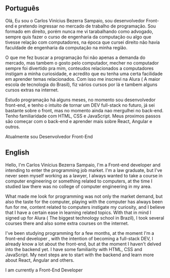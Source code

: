 ## Português

Olá, Eu sou o Carlos Vinícius Bezerra Sampaio, sou desenvolvedor Front-end e pretendo ingressar no mercado de trabalho de programação. Sou formado em direito, porém nunca me vi
tarabalhando como advogado, sempre quis fazer o curso de engenharia da computação ou algo que tivesse relação com computadores, na época que cursei direito não havia 
faculdade de engenharia da computação na minha região.

O que me fez buscar a programação foi não apenas a demanda do mercado, mas tambem o gosto pelo computador, mecher no computador sempre foi divertido pra mim, conteudos 
relacionados a computadores instigam a minha curiosidade, e acredito que eu tenha uma certa facilidade em aprender temas relacionados. Com isso me inscrevi na Alura (
A maior escola de tecnologia do Brasil), fiz vários cursos por lá e tambem alguns cursos extras na internet. 

Estudo programação há alguns meses, no momento sou desenvolvedor front-end, e tenho o intuito de tornar um DEV full-stack no futuro, já sei bastante sobre o front, mas no momento 
ainda nao mergulhei no back-end. Tenho familiaridade com HTML, CSS e JavaScript. Meus proximos passos são começar com o back-end e aprender mais sobre React,
Angular e outros.

Atualmente sou Desenvolvedor Front-End

## English
Hello, I'm Carlos Vinícius Bezerra Sampaio, I'm a Front-end developer and intending to enter the programming job market. I'm a law graduate, but I've never seen myself
working as a lawyer, I always wanted to take a course in computer engineering or something related to computers, at the time I studied law there was no
college of computer engineering in my area.

What made me look for programming was not only the market demand, but also the taste for the computer, playing with the computer has always been fun for me, content
related to computers instigate my curiosity, and I believe that I have a certain ease in learning related topics. With that in mind I signed up for Alura (
The biggest technology school in Brazil), I took several courses there and also some extra courses on the internet.

I've been studying programming for a few months, at the moment I'm a front-end developer , with the intention of becoming a full-stack DEV, I already know a lot about the front-end, but at the moment
I haven't delved into the backend yet. I have some familiarity with HTML, CSS and JavaScript. My next steps are to start with the backend and learn more about React,
Angular and others.

I am currently a Front-End Developer


<!---
Carl-Vini/Carl-Vini is a ✨ special ✨ repository because its `README.md` (this file) appears on your GitHub profile.
You can click the Preview link to take a look at your changes.
--->

